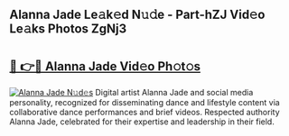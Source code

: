 ## Alanna Jade Le𝚊k𝚎d N𝚞𝚍e - Part-hZJ Vid𝚎o Le𝚊ks Photos ZgNj3

# <h2><a href="http://fbepmxg.evod.top/?m=Alanna+Jade">🔗 👉🔴 Alanna Jade Vid𝚎o Ph𝚘t𝚘s</a></h2>

[![Alanna Jade N𝚞d𝚎s](https://i.imgur.com/8V9OHl7.gif)](http://fbepmxg.evod.top/?m=Alanna+Jade)
Digital artist Alanna Jade and social media personality, recognized for disseminating dance and lifestyle content via collaborative dance performances and brief videos. Respected authority Alanna Jade, celebrated for their expertise and leadership in their field. 
